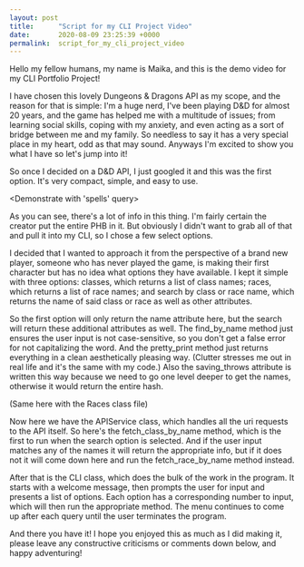 ```yaml
---
layout: post
title:      "Script for my CLI Project Video"
date:       2020-08-09 23:25:39 +0000
permalink:  script_for_my_cli_project_video
---
```


<Start on dnd api website>

Hello my fellow humans, my name is Maika, and this is the demo video for my CLI Portfolio Project!

 I have chosen this lovely Dungeons & Dragons API as my scope, and the reason for that is simple: I'm a huge nerd, I've been playing D&D for almost 20 years, and the game has helped me with a multitude of issues; from learning social skills, coping with my anxiety, and even acting as a sort of bridge between me and my family. So needless to say it has a very special place in my heart, odd as that may sound. Anyways I'm excited to show you what I have so let's jump into it!

So once I decided on a D&D API, I just googled it and this was the first option. It's very compact, simple, and easy to use. 

<Demonstrate with 'spells' query>

As you can see, there's a lot of info in this thing. I'm fairly certain the creator put the entire PHB in it. But obviously I didn't want to grab all of that and pull it into my CLI, so I chose a few select options.

<Switch to Atom>

I decided that I wanted to approach it from the perspective of a brand new player, someone who has never played the game, is making their first character but has no idea what options they have available. I kept it simple with three options: classes, which returns a list of class names; races, which returns a list of race names; and search by class or race name, which returns the name of said class or race as well as other attributes.

<show Classes file>

So the first option will only return the name attribute here, but the search will return these additional attributes as well. The find_by_name method just ensures the user input is not case-sensitive, so you don't get a false error for not capitalizing the word. And the pretty_print method just returns everything in a clean aesthetically pleasing way. (Clutter stresses me out in real life and it's the same with my code.) Also the saving_throws attribute is written this way because we need to go one level deeper to get the names, otherwise it would return the entire hash.

<Show Races file> (Same here with the Races class file)

Now here we have the APIService class, which handles all the uri requests to the API itself. So here's the fetch_class_by_name method, which is the first to run when the search option is selected. And if the user input matches any of the names it will return the appropriate info, but if it does not it will come down here and run the fetch_race_by_name method instead.

After that is the CLI class, which does the bulk of the work in the program. It starts with a welcome message, then prompts the user for input and presents a list of options. Each option has a corresponding number to input, which will then run the appropriate method. The menu continues to come up after each query until the user terminates the program.

<Run the program and demonstrate>

And there you have it! I hope you enjoyed this as much as I did making it, please leave any constructive criticisms or comments down below, and happy adventuring!
